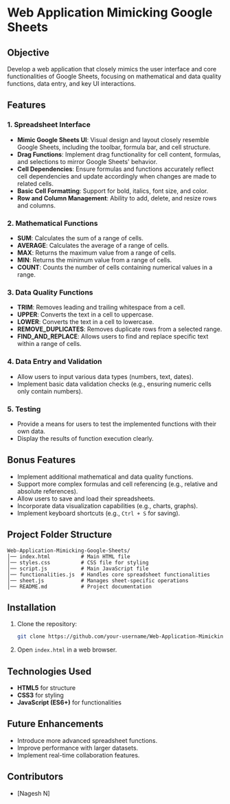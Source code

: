 # Web Application Mimicking Google Sheets

## Objective

Develop a web application that closely mimics the user interface and core functionalities of Google Sheets, focusing on mathematical and data quality functions, data entry, and key UI interactions.

## Features

### 1. Spreadsheet Interface

- **Mimic Google Sheets UI**: Visual design and layout closely resemble Google Sheets, including the toolbar, formula bar, and cell structure.
- **Drag Functions**: Implement drag functionality for cell content, formulas, and selections to mirror Google Sheets' behavior.
- **Cell Dependencies**: Ensure formulas and functions accurately reflect cell dependencies and update accordingly when changes are made to related cells.
- **Basic Cell Formatting**: Support for bold, italics, font size, and color.
- **Row and Column Management**: Ability to add, delete, and resize rows and columns.

### 2. Mathematical Functions

- **SUM**: Calculates the sum of a range of cells.
- **AVERAGE**: Calculates the average of a range of cells.
- **MAX**: Returns the maximum value from a range of cells.
- **MIN**: Returns the minimum value from a range of cells.
- **COUNT**: Counts the number of cells containing numerical values in a range.

### 3. Data Quality Functions

- **TRIM**: Removes leading and trailing whitespace from a cell.
- **UPPER**: Converts the text in a cell to uppercase.
- **LOWER**: Converts the text in a cell to lowercase.
- **REMOVE\_DUPLICATES**: Removes duplicate rows from a selected range.
- **FIND\_AND\_REPLACE**: Allows users to find and replace specific text within a range of cells.

### 4. Data Entry and Validation

- Allow users to input various data types (numbers, text, dates).
- Implement basic data validation checks (e.g., ensuring numeric cells only contain numbers).

### 5. Testing

- Provide a means for users to test the implemented functions with their own data.
- Display the results of function execution clearly.

## Bonus Features

- Implement additional mathematical and data quality functions.
- Support more complex formulas and cell referencing (e.g., relative and absolute references).
- Allow users to save and load their spreadsheets.
- Incorporate data visualization capabilities (e.g., charts, graphs).
- Implement keyboard shortcuts (e.g., `Ctrl + S` for saving).

## Project Folder Structure

```
Web-Application-Mimicking-Google-Sheets/
│── index.html          # Main HTML file
│── styles.css          # CSS file for styling
│── script.js           # Main JavaScript file
│── functionalities.js  # Handles core spreadsheet functionalities
│── sheet.js            # Manages sheet-specific operations
│── README.md           # Project documentation
```

## Installation

1. Clone the repository:
   ```sh
   git clone https://github.com/your-username/Web-Application-Mimicking-Google-Sheets.git
   ```
2. Open `index.html` in a web browser.

## Technologies Used

- **HTML5** for structure
- **CSS3** for styling
- **JavaScript (ES6+)** for functionalities

## Future Enhancements

- Introduce more advanced spreadsheet functions.
- Improve performance with larger datasets.
- Implement real-time collaboration features.

## Contributors

- [Nagesh N]

##
